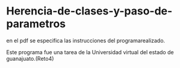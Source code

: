 # Herencia-de-clases-y-paso-de-parametros
en el pdf se especifica las instrucciones del programarealizado.

Este programa fue una tarea de la Universidad virtual del estado de guanajuato.(Reto4)
